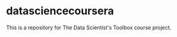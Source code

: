 datasciencecoursera
===================

This is a repository for The Data Scientist's Toolbox course project.
